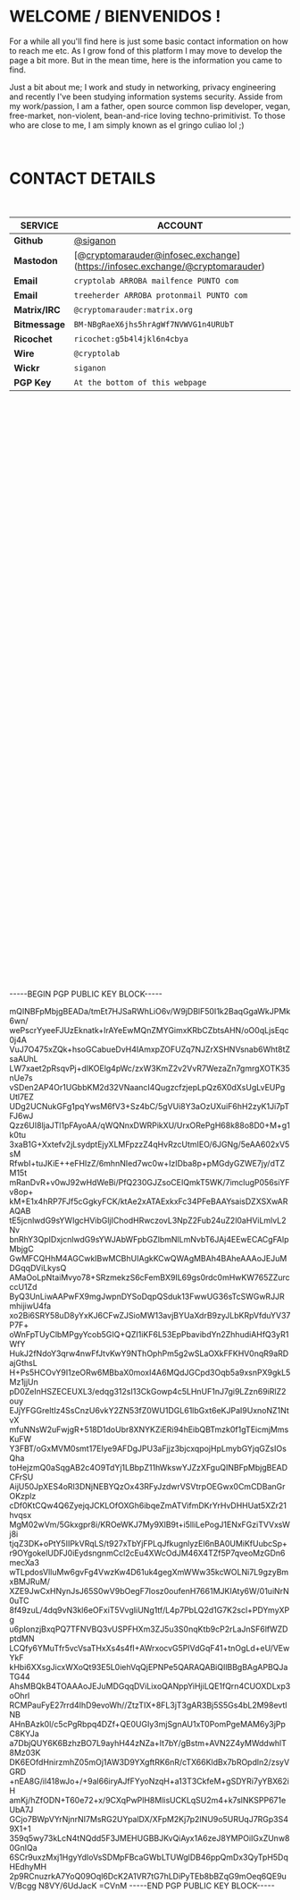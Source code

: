 # WELCOME / BIENVENIDOS !

For a while all you'll find here is just some basic contact information on how to reach me etc. As I grow fond of this platform I may move to develop the page a bit more. But in the mean time, here is the information you came to find.  

Just a bit about me; I work and study in networking, privacy engineering and recently I've been studying information systems security. Asside from my work/passion, I am a father, open source common lisp developer, vegan, free-market, non-violent, bean-and-rice loving techno-primitivist. To those who are close to me, I am simply known as el gringo culiao lol ;)  


<br />

# CONTACT DETAILS
<br />

**SERVICE** | **ACCOUNT**
------------ | -------------
**Github** | [@siganon](https://github.com/siganon)
**Mastodon** | [@cryptomarauder@infosec.exchange] (https://infosec.exchange/@cryptomarauder)
**Email** | `cryptolab ARROBA mailfence PUNTO com`
**Email** | `treeherder ARROBA protonmail PUNTO com`
**Matrix/IRC** | `@cryptomarauder:matrix.org`
**Bitmessage** | `BM-NBgRaeX6jhs5hrAgWf7NVWVG1n4URUbT`
**Ricochet** | `ricochet:g5b4l4jkl6n4cbya`
**Wire** | `@cryptolab`
**Wickr** | `siganon` 
**PGP Key** | `At the bottom of this webpage`

<br />
<br />
<br />
<br />
<br />
<br />
<br />
<br />
<br />
<br />
<br />
<br />
<br />
<br />
<br />
<br />
<br />
<br />
<br />
<br />
<br />
<br />
<br />
<br />
<br />
<br />
<br />
<br />
<br />
<br />
<br />
<br />
<br />
<br />
<br />
<br />
<br />
<br />
<br />
<br />
<br />
<br />
<br />
<br />
<br />
<br />
<br />
<br />
<br />
<br />
<br />
<br />
<br />
<br />
<br />
<br />
<br />
<br />
<br />
<br />
<br />
<br />
-----BEGIN PGP PUBLIC KEY BLOCK-----

mQINBFpMbjgBEADa/tmEt7HJSaRWhLiO6v/W9jDBlF50I1k2BaqGgaWkJPMk6wn/
wePscrYyeeFJUzEknatk+IrAYeEwMQnZMYGimxKRbCZbtsAHN/oO0qLjsEqc0j4A
VuJ7O475xZQk+hsoGCabueDvH4IAmxpZOFUZq7NJZrXSHNVsnab6Wht8tZsaAUhL
LW7xaet2pRsqvPj+dIKOElg4pWc/zxW3KmZ2v2VvR7WezaZn7gmrgXOTK35nUe7s
vSDen2AP4Or1UGbbKM2d32VNaancI4QugzcfzjepLpQz6X0dXsUgLvEUPgUtl7EZ
UDg2UCNukGFg1pqYwsM6fV3+Sz4bC/5gVUi8Y3aOzUXuiF6hH2zyK1Ji7pTFJ6wJ
Qzz6UI8ljaJTl1pFAyoAA/qWQNnxDWRPikXU/UrxORePgH68k88o8D0+M+g1k0tu
3xaB1G+Xxtefv2jLsydptEjyXLMFpzzZ4qHvRzcUtmIEO/6JGNg/5eAA602xV5sM
RfwbI+tuJKiE++eFHIzZ/6mhnNIed7wc0w+IzIDba8p+pMGdyGZWE7jy/dTZM15t
mRanDvR+v0wJ92wHdWeBi/PfQ230GJZsoCEIQmkT5WK/7imclugP056siYFv8op+
kM+E1x4hRP7FJf5cGgkyFCK/ktAe2xATAExkxFc34PFeBAAYsaisDZXSXwARAQAB
tE5jcnlwdG9sYWIgcHVibGljIChodHRwczovL3NpZ2Fub24uZ2l0aHViLmlvL2Nv
bnRhY3QpIDxjcnlwdG9sYWJAbWFpbGZlbmNlLmNvbT6JAj4EEwECACgFAlpMbjgC
GwMFCQHhM4AGCwkIBwMCBhUIAgkKCwQWAgMBAh4BAheAAAoJEJuMDGqqDViLkysQ
AMaOoLpNtaiMvyo78+SRzmekzS6cFemBX9IL69gs0rdc0mHwKW765ZZurcccU1Zd
ByQ3UnLiwAAPwFX9mgJwpnDYSoDqpQSduk13FwwUG36sTcSWGwRJJRmhijiwU4fa
xo2Bi6SRY58uD8yYxKJ6CFwZJSioMW13avjBYUaXdrB9zyJLbKRpVfduYV37P7F+
oWnFpTUyClbMPgyYcob5GIQ+QZI1iKF6L53EpPbavibdYn2ZhhudiAHfQ3yR1WfY
HukJ2fNdoY3qrw4nwFfJtvKwY9NThOphPm5g2wSLaOXkFFKHV0nqR9aRDajGthsL
H+Ps5HCOvY9I1zeORw6MBbaX0moxI4A6MQdJGCpd3Oqb5a9xsnPX9gkL5Mz1jjUn
pD0ZeInHSZECEUXL3/edqg312sI13CkGowp4c5LHnUF1nJ7gi9LZzn69iRlZ2ouy
EJjYFGGreltIz4SsCnzU6vkY2ZN53fZ0WU1DGL61lbGxt6eKJPaI9UxnoNZ1NtvX
mfuNNsW2uFwjgR+518D1doUbr8XNYKZiERi94hEibQBTmzk0f1gTEicmjMmsKuFW
Y3FBT/oGxMVM0smt17EIye9AFDgJPU3aFjjz3bjcxqpojHpLmybGYjqGZsIOsQha
toHejzmQ0aSqgAB2c4O9TdYj1LBbpZ11hWkswYJZzXFguQINBFpMbjgBEADCFrSU
AijU50JpXES4oRl3DNjNEBYQzOx43RFyJzdwrVSVtrpOEGwx0CmCDBanGrOKzplz
cDf0KtCQw4Q6ZyejqJCKLOfOXGh6ibqeZmATVifmDKrYrHvDHHUat5XZr21hvqsx
MgM02wVm/5Gkxgpr8i/KROeWKJ7My9XlB9t+i5lliLePogJ1ENxFGziTVVxsWj8i
tjqZ3DK+oPtY5IIPkVRqLS/t927xTbYjFPLqJfkugnlyzEl6nBA0UMiKfUubcSp+
r9OYgokelUDFJ0iEydsngnmCcl2cEu4XWcOdJM46X4TZf5P7qveoMzGDn6mecXa3
wTLpdosVlluMw6gvFg4VwzKw4D61uk4gegXmWWw35kcWOLNi7L9gzyBmxBMJRuM/
XZE9JwCxHNynJsJ65S0wV9bOegF7losz0oufenH7661MJKIAty6W/01uiNrN0uTC
8f49zuL/4dq9vN3kl6eOFxiT5VvgIiUNg1tf/L4p7PbLQ2d1G7K2scl+PDYmyXPg
u6pIonzjBxqPQ7TFNVBQ3vUSPFHXm3ZJ5u3S0nqKtb9cP2rLaJnSF6lfWZDptdMN
LCQfy6YMuTfr5vcVsaTHxXs4s4fI+AWrxocvG5PlVdGqF41+tnOgLd+eU/VEwYkF
kHbi6XXsgJicxWXoQt93E5L0iehVqQjEPNPe5QARAQABiQIlBBgBAgAPBQJaTG44
AhsMBQkB4TOAAAoJEJuMDGqqDViLixoQANppYiHjiLQE1fQrn4CUOXDLxp3oOhrl
RCMPauFyE27rrd4IhD9evoWh//ZtzTIX+8FL3jT3gAR3Bj5S5Gs4bL2M98evtlNB
AHnBAzk0l/c5cPgRbpq4DZf+QE0UGIy3mjSgnAU1xT0PomPgeMAM6y3jPpC8KYJa
a7DbjQUY6K6BzhzBO7L9ayhH44zNZa+It7bY/gBstm+AVN2Z4yMWddwhlT8Mz03K
DK6EOfdHnirzmhZ05mOj1AW3D9YXgftRK6nR/cTX66KldBx7bROpdln2/zsyVGRD
+nEA8G/il418wJo+/+9al66iryAJfFYyoNzqH+a13T3CkfeM+gSDYRi7yYBX62iH
amKj/hZfODN+T60e72+x/9CXqPwPlH8MlisUCKLqSU2m4+k7slNKSPP671eUbA7J
GCjo7BWpVYrNjnrNI7MsRG2UYpalDX/XFpM2Kj7p2INU9o5URUqJ7RGp3S49X1+1
359q5wy73kLcN4tNQdd5F3JMEHUGBBJKvQiAyx1A6zeJ8YMPOiIGxZUnw80GnIQa
6SCr9uxzMxj1HgyYdIoVsSDMpFBcaGWbLTUWglDB46ppQmDx3QyTpH5DqHEdhyMH
2p9RCnuzrkA7YoQ09Oql6DcK2A1VR7tG7hLDiPyTEb8bBZqG9mOeq6QE9uV/Bcgg
N8VY/6UdJacK
=CVnM
-----END PGP PUBLIC KEY BLOCK-----

<br />
<br />
<br />
<br />
<br />

